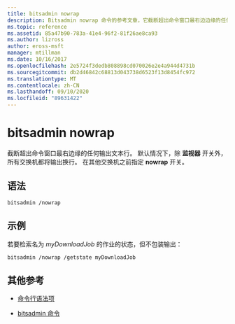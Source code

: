 ```yaml
---
title: bitsadmin nowrap
description: Bitsadmin nowrap 命令的参考文章，它截断超出命令窗口最右边边缘的任何输出文本行。
ms.topic: reference
ms.assetid: 85a47b90-783a-41e4-96f2-81f26ae8ca93
ms.author: lizross
author: eross-msft
manager: mtillman
ms.date: 10/16/2017
ms.openlocfilehash: 2e5724f3dedb808898cd070026e2e4a944d4731b
ms.sourcegitcommit: db2d46842c68813d043738d6523f13d8454fc972
ms.translationtype: MT
ms.contentlocale: zh-CN
ms.lasthandoff: 09/10/2020
ms.locfileid: "89631422"
---
```

# <a name="bitsadmin-nowrap"></a>bitsadmin nowrap

截断超出命令窗口最右边缘的任何输出文本行。 默认情况下，除 **监视器** 开关外，所有交换机都将输出换行。 在其他交换机之前指定 **nowrap** 开关。

## <a name="syntax"></a>语法

```
bitsadmin /nowrap
```

## <a name="examples"></a>示例

若要检索名为 *myDownloadJob* 的作业的状态，但不包装输出：

```
bitsadmin /nowrap /getstate myDownloadJob
```

## <a name="additional-references"></a>其他参考

- [命令行语法项](command-line-syntax-key.md)

- [bitsadmin 命令](bitsadmin.md)

